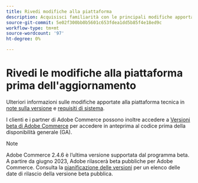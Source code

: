 ```yaml
---
title: Rivedi modifiche alla piattaforma
description: Acquisisci familiarità con le principali modifiche apportate alla piattaforma in una versione mentre ti prepari ad aggiornare il progetto Adobe Commerce.
source-git-commit: 5e02f300bb0b5601c653fdea1dd5b85f4e18ed9c
workflow-type: tm+mt
source-wordcount: '97'
ht-degree: 0%

---
```



# Rivedi le modifiche alla piattaforma prima dell&#39;aggiornamento

Ulteriori informazioni sulle modifiche apportate alla piattaforma tecnica in [note sulla versione](../../release/release-notes/overview.md) e [requisiti di sistema](../../installation/system-requirements.md).

I clienti e i partner di Adobe Commerce possono inoltre accedere a [Versioni beta di Adobe Commerce](../../release/beta.md) per accedere in anteprima al codice prima della disponibilità generale (GA).

>[!NOTE]
>
>Adobe Commerce 2.4.6 è l’ultima versione supportata dal programma beta. A partire da giugno 2023, Adobe rilascerà beta pubbliche per Adobe Commerce. Consulta la [pianificazione delle versioni](../../release/schedule.md) per un elenco delle date di rilascio della versione beta pubblica.
